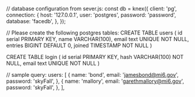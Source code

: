 // database configuration from sever.js:
const db = knex({
client: 'pg',
connection: {
host: '127.0.0.1',
user: 'postgres',
password: 'password',
database: 'facedb',
},
});

// Please create the following postgres tables:
CREATE TABLE users (
id serial PRIMARY KEY,
name VARCHAR(100),
email text UNIQUE NOT NULL,
entries BIGINT DEFAULT 0,
joined TIMESTAMP NOT NULL
)

CREATE TABLE login (
id serial PRIMARY KEY,
hash VARCHAR(100) NOT NULL,
email text UNIQUE NOT NULL
)

// sample query:
users: [
{
name: 'bond',
email: 'jamesbond@mi6.gov',
password: 'skyFall',
},
{
name: 'mallory',
email: 'garethmallory@mi6.gov',
password: 'skyFall',
},
],
